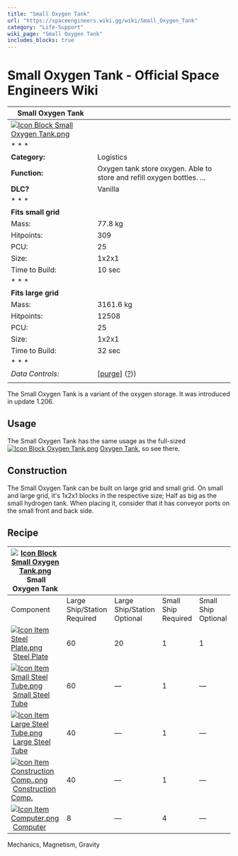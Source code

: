 ```yaml
---
title: "Small Oxygen Tank"
url: "https://spaceengineers.wiki.gg/wiki/Small_Oxygen_Tank"
category: "Life-Support"
wiki_page: "Small Oxygen Tank"
includes_blocks: true
---
```


# Small Oxygen Tank - Official Space Engineers Wiki

| Small Oxygen Tank |     |
| --- | --- |
| [![Icon Block Small Oxygen Tank.png](https://spaceengineers.wiki.gg/images/a/ae/Icon_Block_Small_Oxygen_Tank.png?534f65)](https://spaceengineers.wiki.gg/wiki/File:Icon_Block_Small_Oxygen_Tank.png) |     |
| * * * |     |
| **Category:** | Logistics |
| **Function:** | Oxygen tank store oxygen. Able to store and refill oxygen bottles. ... |
| **DLC?** | Vanilla |
| * * * |     |
| **Fits small grid** |     |
| Mass: | 77.8 kg |
| Hitpoints: | 309 |
| PCU: | 25  |
| Size: | 1x2x1 |
| Time to Build: | 10 sec |
| * * * |     |
| **Fits large grid** |     |
| Mass: | 3161.6 kg |
| Hitpoints: | 12508 |
| PCU: | 25  |
| Size: | 1x2x1 |
| Time to Build: | 32 sec |
| * * * |     |
| _Data Controls:_ | \[[purge](https://spaceengineers.wiki.gg/wiki/Small_Oxygen_Tank?action=purge)\] ([?](https://spaceengineers.wiki.gg/wiki/Template:Info_Block))) |
|     |     |

The Small Oxygen Tank is a variant of the oxygen storage. It was introduced in update 1.206.

## Usage

The Small Oxygen Tank has the same usage as the full-sized  [![Icon Block Oxygen Tank.png](https://spaceengineers.wiki.gg/images/thumb/f/f2/Icon_Block_Oxygen_Tank.png/21px-Icon_Block_Oxygen_Tank.png?1d5a4b)](https://spaceengineers.wiki.gg/wiki/Oxygen_Tank "Oxygen Tank") [Oxygen Tank](https://spaceengineers.wiki.gg/wiki/Oxygen_Tank "Oxygen Tank"), so see there.

## Construction

The Small Oxygen Tank can be built on large grid and small grid. On small and large grid, it's 1x2x1 blocks in the respective size; Half as big as the small hydrogen tank. When placing it, consider that it has conveyor ports on the small front and back side.

## Recipe

| [![Icon Block Small Oxygen Tank.png](https://spaceengineers.wiki.gg/images/thumb/a/ae/Icon_Block_Small_Oxygen_Tank.png/21px-Icon_Block_Small_Oxygen_Tank.png?534f65)](https://spaceengineers.wiki.gg/wiki/Small_Oxygen_Tank "Small Oxygen Tank") Small Oxygen Tank |     |     |     |     |
| --- | --- | --- | --- | --- |
| Component | Large Ship/Station  <br>Required | Large Ship/Station  <br>Optional | Small Ship  <br>Required | Small Ship  <br>Optional |
| [![Icon Item Steel Plate.png](https://spaceengineers.wiki.gg/images/thumb/4/4c/Icon_Item_Steel_Plate.png/21px-Icon_Item_Steel_Plate.png?437e3a)](https://spaceengineers.wiki.gg/wiki/Steel_Plate "Steel Plate") [Steel Plate](https://spaceengineers.wiki.gg/wiki/Steel_Plate "Steel Plate") | 60  | 20  | 1   | 1   |
| [![Icon Item Small Steel Tube.png](https://spaceengineers.wiki.gg/images/thumb/f/f7/Icon_Item_Small_Steel_Tube.png/21px-Icon_Item_Small_Steel_Tube.png?4fe418)](https://spaceengineers.wiki.gg/wiki/Small_Steel_Tube "Small Steel Tube") [Small Steel Tube](https://spaceengineers.wiki.gg/wiki/Small_Steel_Tube "Small Steel Tube") | 60  | —   | 1   | —   |
| [![Icon Item Large Steel Tube.png](https://spaceengineers.wiki.gg/images/thumb/f/fe/Icon_Item_Large_Steel_Tube.png/21px-Icon_Item_Large_Steel_Tube.png?31c1e4)](https://spaceengineers.wiki.gg/wiki/Large_Steel_Tube "Large Steel Tube") [Large Steel Tube](https://spaceengineers.wiki.gg/wiki/Large_Steel_Tube "Large Steel Tube") | 40  | —   | 1   | —   |
| [![Icon Item Construction Comp..png](https://spaceengineers.wiki.gg/images/thumb/4/45/Icon_Item_Construction_Comp..png/21px-Icon_Item_Construction_Comp..png?cdc26f)](https://spaceengineers.wiki.gg/wiki/Construction_Comp. "Construction Comp.") [Construction Comp.](https://spaceengineers.wiki.gg/wiki/Construction_Comp. "Construction Comp.") | 40  | —   | 1   | —   |
| [![Icon Item Computer.png](https://spaceengineers.wiki.gg/images/thumb/7/72/Icon_Item_Computer.png/21px-Icon_Item_Computer.png?65c1a4)](https://spaceengineers.wiki.gg/wiki/Computer "Computer") [Computer](https://spaceengineers.wiki.gg/wiki/Computer "Computer") | 8   | —   | 4   | —   |

Mechanics, Magnetism, Gravity